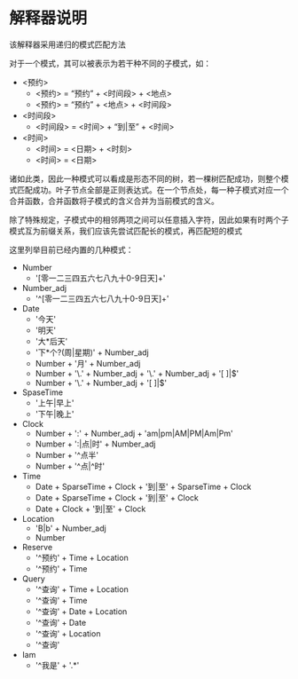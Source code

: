 # 解释器说明

该解释器采用递归的模式匹配方法

对于一个模式，其可以被表示为若干种不同的子模式，如：

- <预约>
	- <预约> = “预约” + <时间段> + <地点>
	- <预约> = “预约” + <地点> + <时间段>
- <时间段>
	- <时间段> = <时间> + “到|至” + <时间>
- <时间>
	- <时间> = <日期> + <时刻>
	- <时间> = <日期>

诸如此类，因此一种模式可以看成是形态不同的树，若一棵树匹配成功，则整个模式匹配成功。叶子节点全部是正则表达式。在一个节点处，每一种子模式对应一个合并函数，合并函数将子模式的含义合并为当前模式的含义。

除了特殊规定，子模式中的相邻两项之间可以任意插入字符，因此如果有时两个子模式互为前缀关系，我们应该先尝试匹配长的模式，再匹配短的模式

这里列举目前已经内置的几种模式：

- Number
	- '[零一二三四五六七八九十0-9日天]+'
- Number_adj
	- '^[零一二三四五六七八九十0-9日天]+'
- Date
	- '今天'
	- '明天'
	- '大\*后天'
	- '下\*个?(周|星期)' + Number_adj
	- Number + '月' + Number_adj
	- Number + '\\.' + Number_adj + '\\.' + Number_adj + '[ ]|$'
	- Number + '\\.' + Number_adj + '[ ]|$'
- SpaseTime
	- '上午|早上'
	- '下午|晚上'
- Clock
	- Number + '\:' + Number_adj + 'am|pm|AM|PM|Am|Pm'
	- Number + '\:|点|时' + Number_adj
	- Number + '^点半'
	- Number + '^点|^时'
- Time
	- Date + SparseTime + Clock + '到|至' + SparseTime + Clock
	- Date + SparseTime + Clock + '到|至' + Clock
	- Date + Clock + '到|至' + Clock
- Location
	- 'B|b' + Number_adj
	- Number
- Reserve
	- '^预约' + Time + Location
	- '^预约' + Time
- Query
	- '^查询' + Time + Location
	- '^查询' + Time
	- '^查询' + Date + Location
	- '^查询' + Date
	- '^查询' + Location
	- '^查询'
- Iam
	- '^我是' + '.*'